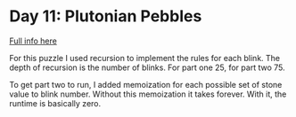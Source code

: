 # Day 11: Plutonian Pebbles

[Full info here](https://adventofcode.com/2024/day/11)

For this puzzle I used recursion to implement the rules for each
blink. The depth of recursion is the number of blinks. For part one
25, for part two 75.

To get part two to run, I added memoization for each possible set of
stone value to blink number. Without this memoization it takes forever.
With it, the runtime is basically zero.
